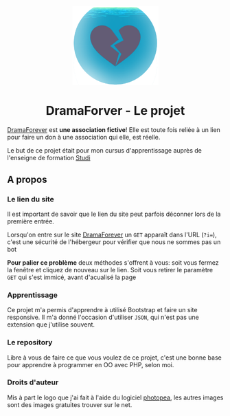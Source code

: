 <p align="center">
  <img width="200" src="https://github.com/TheOnlyMandresy/evaluation1/blob/master/src/assets/img/logo.png" alt="Material Bread logo">
  <h1 align="center">DramaForver - Le projet</h1>
</p>

[DramaForever](https://dramaforever.rf.gd/) est **une association fictive**! Elle est toute fois reliée à un lien pour faire un don à une association qui elle, est réelle.

Le but de ce projet était pour mon cursus d'apprentissage auprès de l'enseigne de formation [Studi](https://www.studi.com/fr)



## A propos

### Le lien du site

Il est important de savoir que le lien du site peut parfois déconner lors de la première entrée.

Lorsqu'on entre sur le site [DramaForever](https://dramaforever.rf.gd/) un `GET` apparaît dans l'URL (`?i=`), c'est une sécurité de l'hébergeur pour vérifier que nous ne sommes pas un bot

**Pour palier ce problème** deux méthodes s'offrent à vous:
soit vous fermez la fenêtre et cliquez de nouveau sur le lien. Soit vous retirer le paramètre `GET` qui s'est immicé, avant d'acualisé la page

### Apprentissage

Ce projet m'a permis d'apprendre à utilisé Bootstrap et faire un site responsive. Il m'a donné l'occasion d'utiliser `JSON`, qui n'est pas une extension que j'utilise souvent.

### Le repository

Libre à vous de faire ce que vous voulez de ce projet, c'est une bonne base pour apprendre à programmer en OO avec PHP, selon moi.

### Droits d'auteur

Mis à part le logo que j'ai fait à l'aide du logiciel [photopea](https://www.photopea.com/), les autres images sont des images gratuites trouver sur le net.
